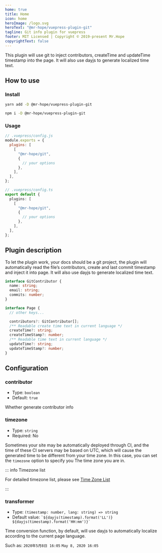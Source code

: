 ```yaml
---
home: true
title: Home
icon: home
heroImage: /logo.svg
heroText: "@mr-hope/vuepress-plugin-git"
tagline: Git info plugin for vuepress
footer: MIT Licensed | Copyright © 2019-present Mr.Hope
copyrightText: false
---
```


This plugin will use git to inject contributors, createTime and updateTime timestamp into the page. It will also use dayjs to generate localized time text.

## How to use

### Install

<CodeGroup>
<CodeGroupItem title="yarn">

```bash
yarn add -D @mr-hope/vuepress-plugin-git
```

</CodeGroupItem>

<CodeGroupItem title="npm">

```bash
npm i -D @mr-hope/vuepress-plugin-git
```

</CodeGroupItem>
</CodeGroup>

### Usage

<CodeGroup>
<CodeGroupItem title="js">

```js
// .vuepress/config.js
module.exports = {
  plugins: [
    [
      "@mr-hope/git",
      {
        // your options
      },
    ],
  ],
};
```

</CodeGroupItem>

<CodeGroupItem title="ts">

```ts
// .vuepress/config.ts
export default {
  plugins: [
    [
      "@mr-hope/git",
      {
        // your options
      },
    ],
  ],
};
```

</CodeGroupItem>
</CodeGroup>

## Plugin description

To let the plugin work, your docs should be a git project, the plugin will automatically read the file’s contributors, create and last commit timestamp and inject it into page. It will also use dayjs to generate localized time text.

```ts
interface GitContributor {
  name: string;
  email: string;
  commits: number;
}

interface Page {
  // other keys...

  contributors?: GitContributor[];
  /** Readable create time text in current language */
  createTime?: string;
  createTimeStamp?: number;
  /** Readable time text in current language */
  updateTime?: string;
  updateTimeStamp?: number;
}
```

## Configuration

### contributor

- Type: `boolean`
- Default: `true`

Whether generate contributor info

### timezone

- Type: `string`
- Required: No

Sometimes your site may be automatically deployed through CI, and the time of these CI servers may be based on UTC, which will cause the generated time to be different from your time zone. In this case, you can set the `timezone` option to specify you The time zone you are in.

::: info Timezone list

For detailed timezone list, please see [Time Zone List](https://www.zeitverschiebung.net/cn/all-time-zones.html)

:::

### transformer

- Type: `(timestamp: number, lang: string) => string`
- Default value: `` `${dayjs(timestamp).format('LL')} ${dayjs(timestamp).format('HH:mm')}` ``

Time conversion function, by default, will use dayjs to automatically localize according to the current page language.

Such as: `2020年5月8日 16:05` `May 8, 2020 16:05`

